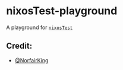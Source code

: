 # nixosTest-playground

A playground for [`nixosTest`](https://nixos.org/manual/nixos/stable/index.html#sec-test-options-reference)



## Credit:

- [@NorfairKing](https://github.com/NorfairKing)



